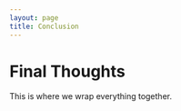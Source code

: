 ```yaml
---
layout: page
title: Conclusion
---
```


# Final Thoughts
This is where we wrap everything together.
